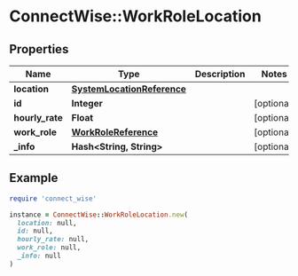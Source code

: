# ConnectWise::WorkRoleLocation

## Properties

| Name | Type | Description | Notes |
| ---- | ---- | ----------- | ----- |
| **location** | [**SystemLocationReference**](SystemLocationReference.md) |  |  |
| **id** | **Integer** |  | [optional] |
| **hourly_rate** | **Float** |  | [optional] |
| **work_role** | [**WorkRoleReference**](WorkRoleReference.md) |  | [optional] |
| **_info** | **Hash&lt;String, String&gt;** |  | [optional] |

## Example

```ruby
require 'connect_wise'

instance = ConnectWise::WorkRoleLocation.new(
  location: null,
  id: null,
  hourly_rate: null,
  work_role: null,
  _info: null
)
```

